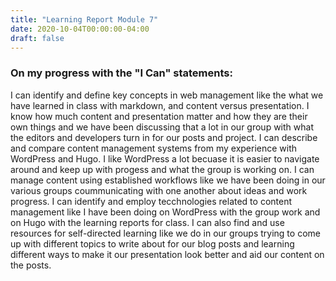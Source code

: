 ```yaml
---
title: "Learning Report Module 7"
date: 2020-10-04T00:00:00-04:00
draft: false
---
```

### On my progress with the "I Can" statements:

I can identify and define key concepts in web management like the what we have learned in class with markdown, and content versus presentation. I know how much content and presentation matter and how they are their own things and we have been discussing that a lot in our group with what the editors and developers turn in for our posts and project. I can describe and compare content management systems from my experience with WordPress and Hugo. I like WordPress a lot becuase it is easier to navigate around and keep up with progess and what the group is working on. I can manage content using established workflows like we have been doing in our various groups coummunicating with one another about ideas and work progress. I can identify and employ tecchnologies related to content management like I have been doing on WordPress with the group work and on Hugo with the learning reports for class. I can also find and use resources for self-directed learning like we do in our groups trying to come up with different topics to write about for our blog posts and learning different ways to make it our presentation look better and aid our content on the posts.
